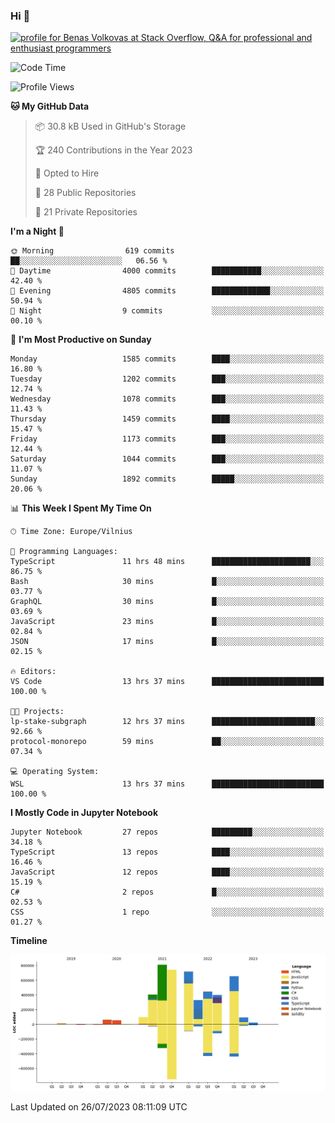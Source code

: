 ### Hi 👋
<a href="https://stackoverflow.com/users/14954249/benas-volkovas"><img src="https://stackoverflow.com/users/flair/14954249.png?theme=dark" width="208" height="58" alt="profile for Benas Volkovas at Stack Overflow, Q&amp;A for professional and enthusiast programmers" title="profile for Benas Volkovas at Stack Overflow, Q&amp;A for professional and enthusiast programmers"></a>

<!--START_SECTION:waka-->
![Code Time](http://img.shields.io/badge/Code%20Time-1%2C515%20hrs%206%20mins-blue)

![Profile Views](http://img.shields.io/badge/Profile%20Views-0-blue)

**🐱 My GitHub Data** 

> 📦 30.8 kB Used in GitHub's Storage 
 > 
> 🏆 240 Contributions in the Year 2023
 > 
> 💼 Opted to Hire
 > 
> 📜 28 Public Repositories 
 > 
> 🔑 21 Private Repositories 
 > 
**I'm a Night 🦉** 

```text
🌞 Morning                619 commits         ██░░░░░░░░░░░░░░░░░░░░░░░   06.56 % 
🌆 Daytime                4000 commits        ███████████░░░░░░░░░░░░░░   42.40 % 
🌃 Evening                4805 commits        █████████████░░░░░░░░░░░░   50.94 % 
🌙 Night                  9 commits           ░░░░░░░░░░░░░░░░░░░░░░░░░   00.10 % 
```
📅 **I'm Most Productive on Sunday** 

```text
Monday                   1585 commits        ████░░░░░░░░░░░░░░░░░░░░░   16.80 % 
Tuesday                  1202 commits        ███░░░░░░░░░░░░░░░░░░░░░░   12.74 % 
Wednesday                1078 commits        ███░░░░░░░░░░░░░░░░░░░░░░   11.43 % 
Thursday                 1459 commits        ████░░░░░░░░░░░░░░░░░░░░░   15.47 % 
Friday                   1173 commits        ███░░░░░░░░░░░░░░░░░░░░░░   12.44 % 
Saturday                 1044 commits        ███░░░░░░░░░░░░░░░░░░░░░░   11.07 % 
Sunday                   1892 commits        █████░░░░░░░░░░░░░░░░░░░░   20.06 % 
```


📊 **This Week I Spent My Time On** 

```text
🕑︎ Time Zone: Europe/Vilnius

💬 Programming Languages: 
TypeScript               11 hrs 48 mins      ██████████████████████░░░   86.75 % 
Bash                     30 mins             █░░░░░░░░░░░░░░░░░░░░░░░░   03.77 % 
GraphQL                  30 mins             █░░░░░░░░░░░░░░░░░░░░░░░░   03.69 % 
JavaScript               23 mins             █░░░░░░░░░░░░░░░░░░░░░░░░   02.84 % 
JSON                     17 mins             █░░░░░░░░░░░░░░░░░░░░░░░░   02.15 % 

🔥 Editors: 
VS Code                  13 hrs 37 mins      █████████████████████████   100.00 % 

🐱‍💻 Projects: 
lp-stake-subgraph        12 hrs 37 mins      ███████████████████████░░   92.66 % 
protocol-monorepo        59 mins             ██░░░░░░░░░░░░░░░░░░░░░░░   07.34 % 

💻 Operating System: 
WSL                      13 hrs 37 mins      █████████████████████████   100.00 % 
```

**I Mostly Code in Jupyter Notebook** 

```text
Jupyter Notebook         27 repos            █████████░░░░░░░░░░░░░░░░   34.18 % 
TypeScript               13 repos            ████░░░░░░░░░░░░░░░░░░░░░   16.46 % 
JavaScript               12 repos            ████░░░░░░░░░░░░░░░░░░░░░   15.19 % 
C#                       2 repos             █░░░░░░░░░░░░░░░░░░░░░░░░   02.53 % 
CSS                      1 repo              ░░░░░░░░░░░░░░░░░░░░░░░░░   01.27 % 
```



**Timeline**

![Lines of Code chart](https://raw.githubusercontent.com/BenasVolkovas/BenasVolkovas/main/assets/bar_graph.png)


 Last Updated on 26/07/2023 08:11:09 UTC
<!--END_SECTION:waka-->

